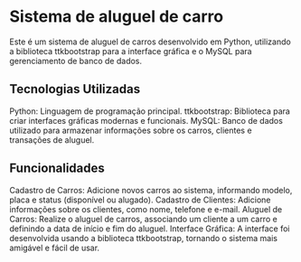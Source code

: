 # Sistema de aluguel de carro 
Este é um sistema de aluguel de carros desenvolvido em Python, utilizando a biblioteca ttkbootstrap para a interface gráfica e o MySQL para gerenciamento de banco de dados.

## Tecnologias Utilizadas
Python: Linguagem de programação principal.
ttkbootstrap: Biblioteca para criar interfaces gráficas modernas e funcionais.
MySQL: Banco de dados utilizado para armazenar informações sobre os carros, clientes e transações de aluguel.

## Funcionalidades
Cadastro de Carros: Adicione novos carros ao sistema, informando modelo, placa e status (disponível ou alugado).
Cadastro de Clientes: Adicione informações sobre os clientes, como nome, telefone e e-mail.
Aluguel de Carros: Realize o aluguel de carros, associando um cliente a um carro e definindo a data de início e fim do aluguel.
Interface Gráfica: A interface foi desenvolvida usando a biblioteca ttkbootstrap, tornando o sistema mais amigável e fácil de usar.

